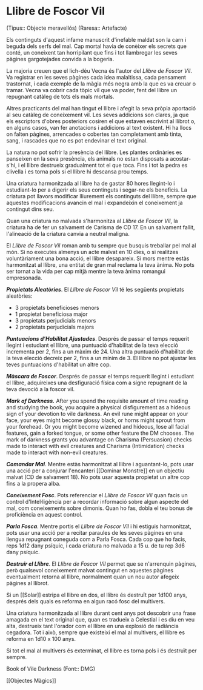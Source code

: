 # Llibre de Foscor Vil

(Tipus:: Objecte meravellós) (Raresa:: Artefacte)

Els continguts d'aquest infame manuscrit d'inefable maldat son la carn i beguda dels serfs del mal. Cap mortal havia de conèixer els secrets que conté, un coneixent tan horripilant que fins i tot llambregar les seves pàgines gargotejades convida a la bogeria.

La majoria creuen que el lich-déu Vecna és l'autor del *Llibre de Foscor Vil*. Va registrar en les seves pàgines cada idea malaltissa, cada pensament trastornat, i cada exemple de la màgia més negra amb la que es va creuar o tramar. Vecna va cobrir cada tòpic vil que va poder, fent del llibre un repugnant catàleg de tots els mals mortals.

Altres practicants del mal han tingut el llibre i afegit la seva pròpia aportació al seu catàleg de coneixement vil. Les seves addicions son clares, ja que els escriptors d'obres posteriors cosiren el que estaven escrivint al llibrot o, en alguns casos, van fer anotacions i addicions al text existent. Hi ha llocs on falten pàgines, arrencades o cobertes tan completament amb tinta, sang, i rascades que no es pot endevinar el text original.

La natura no pot sofrir la presència del llibre. Les plantes ordinàries es panseixen en la seva presència, els animals no estan disposats a acostar-s'hi, i el llibre destrueix gradualment tot el que toca. Fins i tot la pedra es clivella i es torna pols si el llibre hi descansa prou temps.

Una criatura harmonitzada al llibre ha de gastar 80 hores llegint-lo i estudiant-lo per a digerir els seus continguts i segar-ne els beneficis. La criatura pot llavors modificar lliurement els continguts del llibre, sempre que aquestes modificacions avancin el mal i expandeixin el coneixement ja contingut dins seu.

Quan una criatura no malvada s'harmonitza al *Llibre de Foscor Vil*, la criatura ha de fer un salvament de Carisma de CD 17. En un salvament fallit, l'alineació de la criatura canvia a neutral maligna.

El *Llibre de Foscor Vil* roman amb tu sempre que busquis treballar pel mal al món. Si no executes almenys un acte malvat en 10 dies, o si realitzes voluntàriament una bona acció, el llibre desapareix. Si mors mentre estàs harmonitzat al llibre, una entitat de gran mal reclama la teva ànima. No pots ser tornat a la vida per cap mitjà mentre la teva ànima romangui empresonada.

***Propietats Aleatòries***. El *Llibre de Foscor Vil* té les següents propietats aleatòries:

- 3 propietats beneficioses menors
- 1 propietat beneficiosa major
- 3 propietats perjudicials menors
- 2 propietats perjudicials majors

***Puntuacions d'Habilitat Ajustades***. Després de passar el temps requerit llegint i estudiant el llibre, una puntuació d'habilitat de la teva elecció incrementa per 2, fins a un màxim de 24. Una altra puntuació d'habilitat de la teva elecció decreix per 2, fins a un mínim de 3. El llibre no pot ajustar les teves puntuacions d'habilitat un altre cop.

***Màscara de Foscor***. Després de passar el temps requerit llegint i estudiant el llibre, adquireixes una desfiguració física com a signe repugnant de la teva devoció a la foscor vil. 

**_Mark of Darkness._** After you spend the requisite amount of time reading and studying the book, you acquire a physical disfigurement as a hideous sign of your devotion to vile darkness. An evil rune might appear on your face, your eyes might become glossy black, or horns might sprout from your forehead. Or you might become wizened and hideous, lose all facial features, gain a forked tongue, or some other feature the DM chooses. The mark of darkness grants you advantage on Charisma (Persuasion) checks made to interact with evil creatures and Charisma (Intimidation) checks made to interact with non-evil creatures.

***Comandar Mal***. Mentre estàs harmonitzat al llibre i aguantant-lo, pots usar una acció per a conjurar l'encanteri [[Dominar Monstre]] en un objectiu malvat (CD de salvament 18). No pots usar aquesta propietat un altre cop fins a la propera alba.

***Coneixement Fosc***. Pots referenciar el *Llibre de Foscor Vil* quan facis un control d'Intel·ligència per a recordar informació sobre algun aspecte del mal, com coneixements sobre dimonis. Quan ho fas, dobla el teu bonus de proficiència en aquest control.

***Parla Fosca***. Mentre portis el *Llibre de Foscor Vil* i hi estiguis harmonitzat, pots usar una acció per a recitar paraules de les seves pàgines en una llengua repugnant coneguda com a Parla Fosca. Cada cop que ho facis, reps 1d12 dany psíquic, i cada criatura no malvada a 15 u. de tu rep 3d6 dany psíquic.

***Destruir el Llibre***. El *Llibre de Foscor Vil* permet que se n'arrenquin pàgines, però qualsevol coneixement malvat contingut en aquestes pàgines eventualment retorna al llibre, normalment quan un nou autor afegeix pàgines al llibrot.

Si un [[Solar]] estripa el llibre en dos, el llibre és destruït per 1d100 anys, després dels quals es reforma en algun racó fosc del multivers.

Una criatura harmonitzada al llibre durant cent anys pot descobrir una frase amagada en el text original que, quan es tradueix a Celestial i es diu en veu alta, destrueix tant l'orador com el llibre en una explosió de radiància cegadora. Tot i això, sempre que existeixi el mal al multivers, el llibre es reforma en 1d10 x 100 anys.

Si tot el mal al multivers és exterminat, el llibre es torna pols i és destruït per sempre.

Book of Vile Darkness (Font:: DMG)

[[Objectes Màgics]]